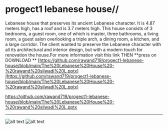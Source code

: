 # progect1 lebanese house//
  Lebanese house that preserves its ancient Lebanese character. It is 4.87 meters high, has a roof and is 3.7 meters high. This house consists of 3 bedrooms, a guest room, one of which is master, three bathrooms, a living room, a guest salon overlooking a triple arch, a dining room, a kitchen, and a large corridor. The client wanted to preserve the Lebanese character with all its architectural and interior design, but with a modern touch for renovation the house.For more information visit this link THEN  **press on DOWNLOAD **
 [https://github.com/rawand719/progect1-lebanese-house/blob/main/The%20Lebanese%20House%20-%20rawand%20silwadi%20L.pptx](https://github.com/rawand719/progect1-lebanese-house/blob/main/The%20Lebanese%20House%20-%20rawand%20silwadi%20L.pptx)
 
https://github.com/rawand719/progect1-lebanese-house/blob/main/The%20Lebanese%20House%20-%20rawand%20silwadi%20L.pptx

---
![alt text](https://github.com/rawand719/progect1-lebanese-house/blob/main/images/RENDER%202.png)
![alt text](https://github.com/rawand719/progect1-lebanese-house/blob/main/images/RR%20LEBANESE%20HOUSE%20.png)

